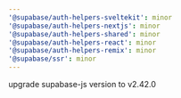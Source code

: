 ```yaml
---
'@supabase/auth-helpers-sveltekit': minor
'@supabase/auth-helpers-nextjs': minor
'@supabase/auth-helpers-shared': minor
'@supabase/auth-helpers-react': minor
'@supabase/auth-helpers-remix': minor
'@supabase/ssr': minor
---
```


upgrade supabase-js version to v2.42.0
